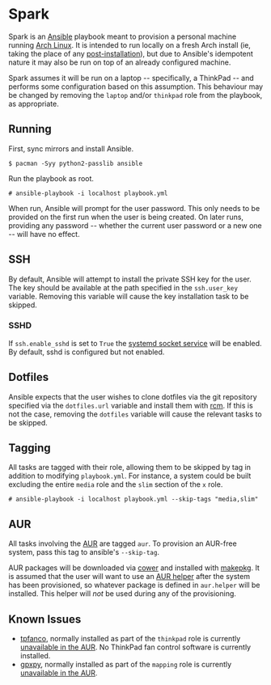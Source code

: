 # Spark

Spark is an [Ansible][1] playbook meant to provision a personal machine running
[Arch Linux][2]. It is intended to run locally on a fresh Arch install (ie,
taking the place of any [post-installation][3]), but due to Ansible's
idempotent nature it may also be run on top of an already configured machine.

Spark assumes it will be run on a laptop -- specifically, a ThinkPad -- and
performs some configuration based on this assumption. This behaviour may be
changed by removing the `laptop` and/or `thinkpad` role from the playbook, as
appropriate.

## Running

First, sync mirrors and install Ansible.

    $ pacman -Syy python2-passlib ansible

Run the playbook as root.

    # ansible-playbook -i localhost playbook.yml

When run, Ansible will prompt for the user password. This only needs to be
provided on the first run when the user is being created. On later runs,
providing any password -- whether the current user password or a new one --
will have no effect.

## SSH

By default, Ansible will attempt to install the private SSH key for the user. The
key should be available at the path specified in the `ssh.user_key` variable.
Removing this variable will cause the key installation task to be skipped.

### SSHD

If `ssh.enable_sshd` is set to `True` the [systemd socket service][4] will be
enabled. By default, sshd is configured but not enabled.

## Dotfiles

Ansible expects that the user wishes to clone dotfiles via the git repository
specified via the `dotfiles.url` variable and install them with [rcm][5]. If
this is not the case, removing the `dotfiles` variable will cause the relevant
tasks to be skipped.

## Tagging

All tasks are tagged with their role, allowing them to be skipped by tag in
addition to modifying `playbook.yml`. For instance, a system could be built
excluding the entire `media` role and the `slim` section of the `x`
role.

    # ansible-playbook -i localhost playbook.yml --skip-tags "media,slim"

## AUR

All tasks involving the [AUR][6] are tagged `aur`. To provision an AUR-free
system, pass this tag to ansible's `--skip-tag`.

AUR packages will be downloaded via [cower][7] and installed with [makepkg][8].
It is assumed that the user will want to use an [AUR helper][9] after the
system has been provisioned, so whatever package is defined in `aur.helper`
will be installed. This helper will *not* be used during any of the
provisioning.

## Known Issues

* [tpfanco][10], normally installed as part of the `thinkpad` role is currently
  [unavailable in the AUR][11]. No ThinkPad fan control software is currently
  installed.
* [gpxpy][12], normally installed as part of the `mapping` role is currently
  [unavailable in the AUR][13].


[1]: http://www.ansible.com
[2]: https://www.archlinux.org
[3]: https://wiki.archlinux.org/index.php/Installation_guide#Post-installation
[4]: https://wiki.archlinux.org/index.php/Secure_Shell#Managing_the_sshd_daemon
[5]: https://thoughtbot.github.io/rcm/
[6]: https://aur.archlinux.org
[7]: https://github.com/falconindy/cower
[8]: https://wiki.archlinux.org/index.php/Makepkg
[9]: https://wiki.archlinux.org/index.php/AUR_helpers
[10]: https://code.google.com/p/tpfanco/
[11]: https://aur.archlinux.org/packages/?O=0&K=tpfanco
[12]: https://github.com/tkrajina/gpxpy
[13]: https://aur.archlinux.org/packages/?O=0&K=gpxpy
